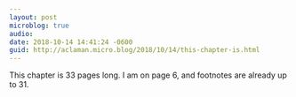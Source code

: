 ```yaml
---
layout: post
microblog: true
audio: 
date: 2018-10-14 14:41:24 -0600
guid: http://aclaman.micro.blog/2018/10/14/this-chapter-is.html
---
```

This chapter is 33 pages long. I am on page 6, and footnotes are already up to 31.
